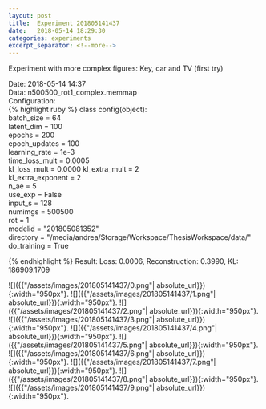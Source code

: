 ```yaml
---
layout: post
title:  Experiment 201805141437
date:   2018-05-14 18:29:30
categories: experiments
excerpt_separator: <!--more-->
---
```

Experiment with more complex figures: Key, car and TV (first try)  

 <!--more-->
Date: 2018-05-14 14:37  
Data: n500500_rot1_complex.memmap  
Configuration:   
{% highlight ruby %}
class config(object):  
    batch_size = 64  
    latent_dim = 100  
    epochs = 200  
    epoch_updates = 100  
    learning_rate = 1e-3   
    time_loss_mult = 0.0005   
    kl_loss_mult = 0.0000
    kl_extra_mult = 2   
    kl_extra_exponent = 2  
    n_ae = 5  
    use_exp = False  
    input_s = 128  
    numimgs = 500500  
    rot = 1  
    modelid = "201805081352"  
    directory = "/media/andrea/Storage/Workspace/ThesisWorkspace/data/"  
    do_training = True  
  
{% endhighlight %}
Result: Loss: 0.0006, Reconstruction: 0.3990, KL: 186909.1709  

![]({{"/assets/images/201805141437/0.png"| absolute_url}}){:width="950px"}.
![]({{"/assets/images/201805141437/1.png"| absolute_url}}){:width="950px"}.
![]({{"/assets/images/201805141437/2.png"| absolute_url}}){:width="950px"}.
![]({{"/assets/images/201805141437/3.png"| absolute_url}}){:width="950px"}.
![]({{"/assets/images/201805141437/4.png"| absolute_url}}){:width="950px"}.
![]({{"/assets/images/201805141437/5.png"| absolute_url}}){:width="950px"}.
![]({{"/assets/images/201805141437/6.png"| absolute_url}}){:width="950px"}.
![]({{"/assets/images/201805141437/7.png"| absolute_url}}){:width="950px"}.
![]({{"/assets/images/201805141437/8.png"| absolute_url}}){:width="950px"}.
![]({{"/assets/images/201805141437/9.png"| absolute_url}}){:width="950px"}.
